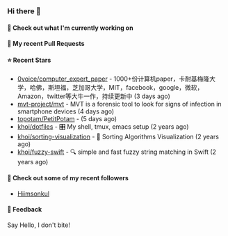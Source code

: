 ### Hi there 👋

#### 👷 Check out what I'm currently working on

#### 🔨 My recent Pull Requests


#### ⭐ Recent Stars

- [0voice/computer_expert_paper](https://github.com/0voice/computer_expert_paper) - 1000&#43;份计算机paper，卡耐基梅隆大学，哈佛，斯坦福，芝加哥大学，MIT，facebook，google，微软，Amazon，twitter等大牛一作，持续更新中 (3 days ago)
- [mvt-project/mvt](https://github.com/mvt-project/mvt) - MVT is a forensic tool to look for signs of infection in smartphone devices (4 days ago)
- [topotam/PetitPotam](https://github.com/topotam/PetitPotam) -  (5 days ago)
- [khoi/dotfiles](https://github.com/khoi/dotfiles) - 🎛 My shell, tmux, emacs setup  (2 years ago)
- [khoi/sorting-visualization](https://github.com/khoi/sorting-visualization) - 🌈 Sorting Algorithms Visualization (2 years ago)
- [khoi/fuzzy-swift](https://github.com/khoi/fuzzy-swift) - 🔍 simple and fast fuzzy string matching in Swift (2 years ago)

#### 👯 Check out some of my recent followers

- [Hiimsonkul](https://github.com/Hiimsonkul)

#### 💬 Feedback

Say Hello, I don't bite!